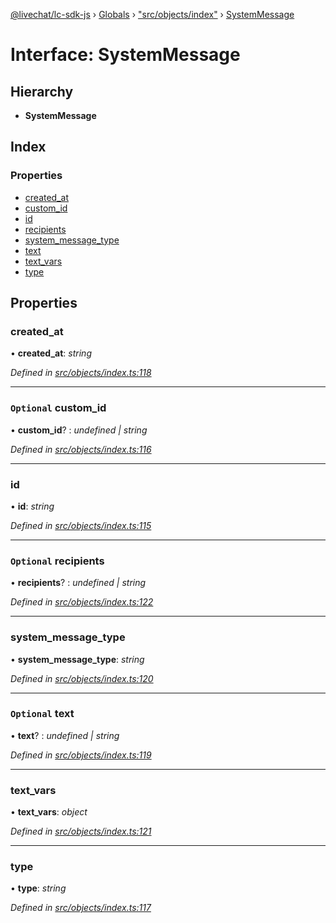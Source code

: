 [@livechat/lc-sdk-js](../README.md) › [Globals](../globals.md) › ["src/objects/index"](../modules/_src_objects_index_.md) › [SystemMessage](_src_objects_index_.systemmessage.md)

# Interface: SystemMessage

## Hierarchy

* **SystemMessage**

## Index

### Properties

* [created_at](_src_objects_index_.systemmessage.md#created_at)
* [custom_id](_src_objects_index_.systemmessage.md#optional-custom_id)
* [id](_src_objects_index_.systemmessage.md#id)
* [recipients](_src_objects_index_.systemmessage.md#optional-recipients)
* [system_message_type](_src_objects_index_.systemmessage.md#system_message_type)
* [text](_src_objects_index_.systemmessage.md#optional-text)
* [text_vars](_src_objects_index_.systemmessage.md#text_vars)
* [type](_src_objects_index_.systemmessage.md#type)

## Properties

###  created_at

• **created_at**: *string*

*Defined in [src/objects/index.ts:118](https://github.com/livechat/lc-sdk-js/blob/3cb601c/src/objects/index.ts#L118)*

___

### `Optional` custom_id

• **custom_id**? : *undefined | string*

*Defined in [src/objects/index.ts:116](https://github.com/livechat/lc-sdk-js/blob/3cb601c/src/objects/index.ts#L116)*

___

###  id

• **id**: *string*

*Defined in [src/objects/index.ts:115](https://github.com/livechat/lc-sdk-js/blob/3cb601c/src/objects/index.ts#L115)*

___

### `Optional` recipients

• **recipients**? : *undefined | string*

*Defined in [src/objects/index.ts:122](https://github.com/livechat/lc-sdk-js/blob/3cb601c/src/objects/index.ts#L122)*

___

###  system_message_type

• **system_message_type**: *string*

*Defined in [src/objects/index.ts:120](https://github.com/livechat/lc-sdk-js/blob/3cb601c/src/objects/index.ts#L120)*

___

### `Optional` text

• **text**? : *undefined | string*

*Defined in [src/objects/index.ts:119](https://github.com/livechat/lc-sdk-js/blob/3cb601c/src/objects/index.ts#L119)*

___

###  text_vars

• **text_vars**: *object*

*Defined in [src/objects/index.ts:121](https://github.com/livechat/lc-sdk-js/blob/3cb601c/src/objects/index.ts#L121)*

___

###  type

• **type**: *string*

*Defined in [src/objects/index.ts:117](https://github.com/livechat/lc-sdk-js/blob/3cb601c/src/objects/index.ts#L117)*
